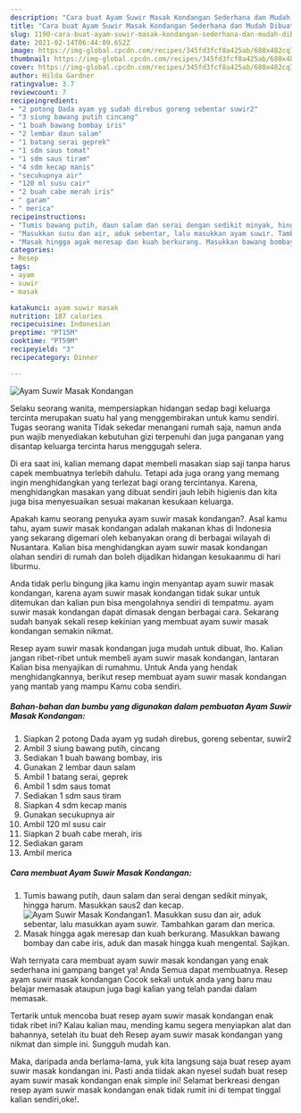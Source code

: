 ```yaml
---
description: "Cara buat Ayam Suwir Masak Kondangan Sederhana dan Mudah Dibuat"
title: "Cara buat Ayam Suwir Masak Kondangan Sederhana dan Mudah Dibuat"
slug: 1190-cara-buat-ayam-suwir-masak-kondangan-sederhana-dan-mudah-dibuat
date: 2021-02-14T06:44:09.652Z
image: https://img-global.cpcdn.com/recipes/345fd3fcf8a425ab/680x482cq70/ayam-suwir-masak-kondangan-foto-resep-utama.jpg
thumbnail: https://img-global.cpcdn.com/recipes/345fd3fcf8a425ab/680x482cq70/ayam-suwir-masak-kondangan-foto-resep-utama.jpg
cover: https://img-global.cpcdn.com/recipes/345fd3fcf8a425ab/680x482cq70/ayam-suwir-masak-kondangan-foto-resep-utama.jpg
author: Hilda Gardner
ratingvalue: 3.7
reviewcount: 7
recipeingredient:
- "2 potong Dada ayam yg sudah direbus goreng sebentar suwir2"
- "3 siung bawang putih cincang"
- "1 buah bawang bombay iris"
- "2 lembar daun salam"
- "1 batang serai geprek"
- "1 sdm saus tomat"
- "1 sdm saus tiram"
- "4 sdm kecap manis"
- "secukupnya air"
- "120 ml susu cair"
- "2 buah cabe merah iris"
- " garam"
- " merica"
recipeinstructions:
- "Tumis bawang putih, daun salam dan serai dengan sedikit minyak, hingga harum. Masukkan saus2 dan kecap."
- "Masukkan susu dan air, aduk sebentar, lalu masukkan ayam suwir. Tambahkan garam dan merica."
- "Masak hingga agak meresap dan kuah berkurang. Masukkan bawang bombay dan cabe iris, aduk dan masak hingga kuah mengental. Sajikan."
categories:
- Resep
tags:
- ayam
- suwir
- masak

katakunci: ayam suwir masak 
nutrition: 187 calories
recipecuisine: Indonesian
preptime: "PT15M"
cooktime: "PT59M"
recipeyield: "3"
recipecategory: Dinner

---
```



![Ayam Suwir Masak Kondangan](https://img-global.cpcdn.com/recipes/345fd3fcf8a425ab/680x482cq70/ayam-suwir-masak-kondangan-foto-resep-utama.jpg)

Selaku seorang wanita, mempersiapkan hidangan sedap bagi keluarga tercinta merupakan suatu hal yang menggembirakan untuk kamu sendiri. Tugas seorang  wanita Tidak sekedar menangani rumah saja, namun anda pun wajib menyediakan kebutuhan gizi terpenuhi dan juga panganan yang disantap keluarga tercinta harus menggugah selera.

Di era  saat ini, kalian memang dapat membeli masakan siap saji tanpa harus capek membuatnya terlebih dahulu. Tetapi ada juga orang yang memang ingin menghidangkan yang terlezat bagi orang tercintanya. Karena, menghidangkan masakan yang dibuat sendiri jauh lebih higienis dan kita juga bisa menyesuaikan sesuai makanan kesukaan keluarga. 



Apakah kamu seorang penyuka ayam suwir masak kondangan?. Asal kamu tahu, ayam suwir masak kondangan adalah makanan khas di Indonesia yang sekarang digemari oleh kebanyakan orang di berbagai wilayah di Nusantara. Kalian bisa menghidangkan ayam suwir masak kondangan olahan sendiri di rumah dan boleh dijadikan hidangan kesukaanmu di hari liburmu.

Anda tidak perlu bingung jika kamu ingin menyantap ayam suwir masak kondangan, karena ayam suwir masak kondangan tidak sukar untuk ditemukan dan kalian pun bisa mengolahnya sendiri di tempatmu. ayam suwir masak kondangan dapat dimasak dengan berbagai cara. Sekarang sudah banyak sekali resep kekinian yang membuat ayam suwir masak kondangan semakin nikmat.

Resep ayam suwir masak kondangan juga mudah untuk dibuat, lho. Kalian jangan ribet-ribet untuk membeli ayam suwir masak kondangan, lantaran Kalian bisa menyajikan di rumahmu. Untuk Anda yang hendak menghidangkannya, berikut resep membuat ayam suwir masak kondangan yang mantab yang mampu Kamu coba sendiri.

<!--inarticleads1-->

##### Bahan-bahan dan bumbu yang digunakan dalam pembuatan Ayam Suwir Masak Kondangan:

1. Siapkan 2 potong Dada ayam yg sudah direbus, goreng sebentar, suwir2
1. Ambil 3 siung bawang putih, cincang
1. Sediakan 1 buah bawang bombay, iris
1. Gunakan 2 lembar daun salam
1. Ambil 1 batang serai, geprek
1. Ambil 1 sdm saus tomat
1. Sediakan 1 sdm saus tiram
1. Siapkan 4 sdm kecap manis
1. Gunakan secukupnya air
1. Ambil 120 ml susu cair
1. Siapkan 2 buah cabe merah, iris
1. Sediakan  garam
1. Ambil  merica




<!--inarticleads2-->

##### Cara membuat Ayam Suwir Masak Kondangan:

1. Tumis bawang putih, daun salam dan serai dengan sedikit minyak, hingga harum. Masukkan saus2 dan kecap.
<img src="https://img-global.cpcdn.com/steps/70980d58be133a7b/160x128cq70/ayam-suwir-masak-kondangan-langkah-memasak-1-foto.jpg" alt="Ayam Suwir Masak Kondangan">1. Masukkan susu dan air, aduk sebentar, lalu masukkan ayam suwir. Tambahkan garam dan merica.
1. Masak hingga agak meresap dan kuah berkurang. Masukkan bawang bombay dan cabe iris, aduk dan masak hingga kuah mengental. Sajikan.




Wah ternyata cara membuat ayam suwir masak kondangan yang enak sederhana ini gampang banget ya! Anda Semua dapat membuatnya. Resep ayam suwir masak kondangan Cocok sekali untuk anda yang baru mau belajar memasak ataupun juga bagi kalian yang telah pandai dalam memasak.

Tertarik untuk mencoba buat resep ayam suwir masak kondangan enak tidak ribet ini? Kalau kalian mau, mending kamu segera menyiapkan alat dan bahannya, setelah itu buat deh Resep ayam suwir masak kondangan yang nikmat dan simple ini. Sungguh mudah kan. 

Maka, daripada anda berlama-lama, yuk kita langsung saja buat resep ayam suwir masak kondangan ini. Pasti anda tiidak akan nyesel sudah buat resep ayam suwir masak kondangan enak simple ini! Selamat berkreasi dengan resep ayam suwir masak kondangan enak tidak rumit ini di tempat tinggal kalian sendiri,oke!.

